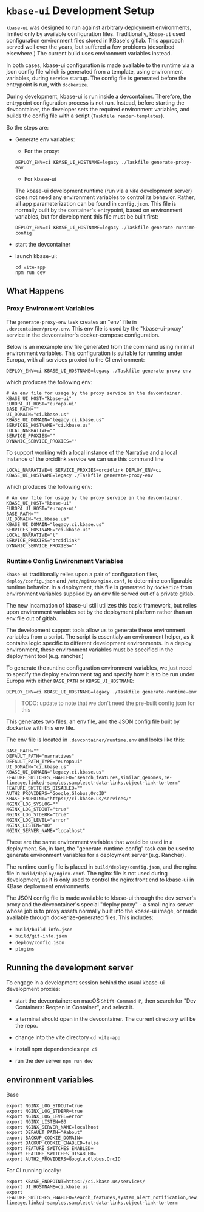 # `kbase-ui` Development Setup

`kbase-ui` was designed to run against arbitrary deployment environments,
limited only by available configuration files. Traditionally, `kbase-ui` used
configuration environment files stored in KBase's gitlab. This approach served
well over the years, but suffered a few problems (described elsewhere.) The
current build uses environment variables instead.

In both cases, kbase-ui configuration is made available to the runtime via a
json config file which is generated from a template, using environment
variables, during service startup. The config file is generated before the
entrypoint is run, with `dockerize`.

During development, kbase-ui is run inside a devcontainer. Therefore, the
entrypoint configuration process is not run. Instead, before starting the
devcontainer, the developer sets the required environment variables, and builds
the config file with a script (`Taskfile render-templates`).

So the steps are:

- Generate env variables:

    - For the proxy:

    ```shell
   DEPLOY_ENV=ci KBASE_UI_HOSTNAME=legacy ./Taskfile generate-proxy-env
    ```

    - For kbase-ui

    The kbase-ui development runtime (run via a _vite_ development server) does
    not need any environment variables to control its behavior. Rather, all app
    parameterization can be found in `config.json`. This file is normally built
    by the container's entrypoint, based on environment variables, but for
    development this file must be built first:

    ```shell
    DEPLOY_ENV=ci KBASE_UI_HOSTNAME=legacy ./Taskfile generate-runtime-config
    ```

- start the devcontainer

- launch kbase-ui:

  ```shell
  cd vite-app
  npm run dev
  ```

## What Happens

### Proxy Environment Variables

The `generate-proxy-env` task creates an "env" file in `.devcontainer/proxy.env`. This
env file is used by the "kbase-ui-proxy" service in the devcontainer's docker-compose
configuration.

Below is an mexample env file generated from the command using minimal environment
variables. This configuration is suitable for running under Europa, with all services
proxied to the CI environment:

```shell
DEPLOY_ENV=ci KBASE_UI_HOSTNAME=legacy ./Taskfile generate-proxy-env
```

which produces the following env:

```shell
# An env file for usage by the proxy service in the devcontainer.
KBASE_UI_HOST="kbase-ui"
EUROPA_UI_HOST="europa-ui"
BASE_PATH=""
UI_DOMAIN="ci.kbase.us"
KBASE_UI_DOMAIN="legacy.ci.kbase.us"
SERVICES_HOSTNAME="ci.kbase.us"
LOCAL_NARRATIVE=""
SERVICE_PROXIES=""
DYNAMIC_SERVICE_PROXIES=""
```

To support working with a local instance of the Narrative and a local instance of the
orcidlink service we can use this command line

```shell
LOCAL_NARRATIVE=t SERVICE_PROXIES=orcidlink DEPLOY_ENV=ci KBASE_UI_HOSTNAME=legacy ./Taskfile generate-proxy-env
```

which produces the following env:

```shell
# An env file for usage by the proxy service in the devcontainer.
KBASE_UI_HOST="kbase-ui"
EUROPA_UI_HOST="europa-ui"
BASE_PATH=""
UI_DOMAIN="ci.kbase.us"
KBASE_UI_DOMAIN="legacy.ci.kbase.us"
SERVICES_HOSTNAME="ci.kbase.us"
LOCAL_NARRATIVE="t"
SERVICE_PROXIES="orcidlink"
DYNAMIC_SERVICE_PROXIES=""
```

### Runtime Config Environment Variables

`kbase-ui` traditionally relies upon a pair of configuration files, `deploy/config.json`
and `/etc/nginx/nginx.conf`, to determine configurable runtime behavior. In a deployment,
this file is generated by `dockerize` from environment variables supplied by an env file
served out of a private gitlab.

The new incarnation of kbase-ui still utilizes this basic framework, but relies upon
environment variables set by the deployment platform rather than an env file out of
gitlab.

The development support tools allow us to generate these environment variables from a
script. The script is essentialy an environment helper, as it contains logic specific to
different development environments. In a deploy environment, these environment variables
must be specified in the deployment tool (e.g. rancher.)

To generate the runtine configuration environment variables, we just need to specify the
deploy environment tag and specify how it is to be run under Europa with either
`BASE_PATH` or `KBASE_UI_HOSTNAME`:

```shell
DEPLOY_ENV=ci KBASE_UI_HOSTNAME=legacy ./Taskfile generate-runtime-env
```

> TODO: update to note that we don't need the pre-built config.json for this

This generates two files, an env file, and the JSON config file built by dockerize with
this env file.

The env file is located in `.devcontainer/runtime.env` and looks like this:

```shell
BASE_PATH=""
DEFAULT_PATH="narratives"
DEFAULT_PATH_TYPE="europaui"
UI_DOMAIN="ci.kbase.us"
KBASE_UI_DOMAIN="legacy.ci.kbase.us"
FEATURE_SWITCHES_ENABLED="search_features,similar_genomes,re-lineage,linked-samples,sampleset-data-links,object-link-to-term"
FEATURE_SWITCHES_DISABLED=""
AUTH2_PROVIDERS="Google,Globus,OrcID"
KBASE_ENDPOINT="https://ci.kbase.us/services/"
NGINX_LOG_SYSLOG=""
NGINX_LOG_STDOUT="true"
NGINX_LOG_STDERR="true"
NGINX_LOG_LEVEL="error"
NGINX_LISTEN="80"
NGINX_SERVER_NAME="localhost"
```

These are the same environment variables that would be used in a deployment. So, in
fact, the "generate-runtime-config" task can be used to generate environment variables
for a deployment server (e.g. Rancher).

The runtime config file is placed in `build/deploy/config.json`, and the nginx file in
`build/deploy/nginx.conf`. The nginx file is not used during development, as it is only
used to control the nginx front end to kbase-ui in KBase deployment environments.

The JSON config file is made available to kbase-ui through the dev server's
proxy and the devcontainer's special "deploy proxy" - a small nginx server whose
job is to proxy assets normally built into the kbase-ui image, or made available
through dockerize-generated files. This includes:

- `build/build-info.json`
- `build/git-info.json`
- `deploy/config.json`
- `plugins`

## Running the development server

To engage in a development session behind the usual kbase-ui development proxies:

- start the devcontainer: on macOS `Shift`-`Command`-`P`, then search for "Dev
  Containers: Reopen in Container", and select it.

- a terminal should open in the devcontainer. The current directory will be the repo.

- change into the vite directory `cd vite-app`

- install npm dependencies `npm ci`

- run the dev server `npm run dev`

## environment variables

Base

```shell
export NGINX_LOG_STDOUT=true
export NGINX_LOG_STDERR=true
export NGINX_LOG_LEVEL=error
export NGINX_LISTEN=80
export NGINX_SERVER_NAME=localhost
export DEFAULT_PATH="#about"
export BACKUP_COOKIE_DOMAIN=
export BACKUP_COOKIE_ENABLED=false
export FEATURE_SWITCHES_ENABLED=
export FEATURE_SWITCHES_DISABLED=
export AUTH2_PROVIDERS=Google,Globus,OrcID

```

For CI running locally:

```shell
export KBASE_ENDPOINT=https://ci.kbase.us/services/
export UI_HOSTNAME=ci.kbase.us
export FEATURE_SWITCHES_ENABLED=search_features,system_alert_notification,new_provenance_widget,similar_genomes,re-lineage,linked-samples,sampleset-data-links,object-link-to-term
```

